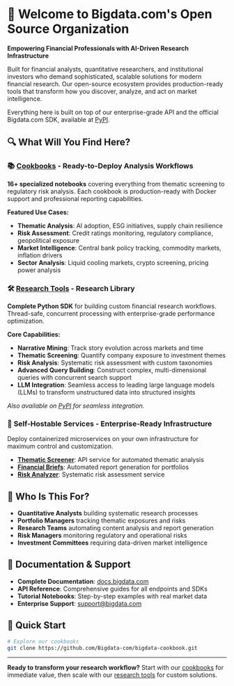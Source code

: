 # 👋 Welcome to Bigdata.com's Open Source Organization

**Empowering Financial Professionals with AI-Driven Research Infrastructure**

Built for financial analysts, quantitative researchers, and institutional investors who demand sophisticated, scalable solutions for modern financial research. Our open-source ecosystem provides production-ready tools that transform how you discover, analyze, and act on market intelligence.

Everything here is built on top of our enterprise-grade API and the official Bigdata.com SDK, available at [PyPI](https://pypi.org/project/bigdata-client/).

## 🔍 What Will You Find Here?

### 📚 **[Cookbooks](https://github.com/Bigdata-com/bigdata-cookbook)** - Ready-to-Deploy Analysis Workflows
**16+ specialized notebooks** covering everything from thematic screening to regulatory risk analysis. Each cookbook is production-ready with Docker support and professional reporting capabilities.

**Featured Use Cases:**
- **Thematic Analysis**: AI adoption, ESG initiatives, supply chain resilience
- **Risk Assessment**: Credit ratings monitoring, regulatory compliance, geopolitical exposure  
- **Market Intelligence**: Central bank policy tracking, commodity markets, inflation drivers
- **Sector Analysis**: Liquid cooling markets, crypto screening, pricing power analysis

### 🛠️ **[Research Tools](https://github.com/Bigdata-com/bigdata-research-tools)** - Research Library
**Complete Python SDK** for building custom financial research workflows. Thread-safe, concurrent processing with enterprise-grade performance optimization.

**Core Capabilities:**
- **Narrative Mining**: Track story evolution across markets and time
- **Thematic Screening**: Quantify company exposure to investment themes  
- **Risk Analysis**: Systematic risk assessment with custom taxonomies
- **Advanced Query Building**: Construct complex, multi-dimensional queries with concurrent search support
- **LLM Integration**: Seamless access to leading large language models (LLMs) to transform unstructured data into structured insights

*Also available on [PyPI](https://pypi.org/project/bigdata-research-tools) for seamless integration.*

### 🚀 **Self-Hostable Services** - Enterprise-Ready Infrastructure
Deploy containerized microservices on your own infrastructure for maximum control and customization.

- **[Thematic Screener](https://github.com/Bigdata-com/bigdata-thematic-screener)**: API service for automated thematic analysis
- **[Financial Briefs](https://github.com/Bigdata-com/bigdata-briefs)**: Automated report generation for portfolios
- **[Risk Analyzer](https://github.com/Bigdata-com/bigdata-risk-analyzer)**: Systematic risk assessment service

## 🎯 Who Is This For?

- **Quantitative Analysts** building systematic research processes
- **Portfolio Managers** tracking thematic exposures and risks  
- **Research Teams** automating content analysis and report generation
- **Risk Managers** monitoring regulatory and operational risks
- **Investment Committees** requiring data-driven market intelligence

## 📝 Documentation & Support

- **Complete Documentation**: [docs.bigdata.com](https://docs.bigdata.com/)
- **API Reference**: Comprehensive guides for all endpoints and SDKs
- **Tutorial Notebooks**: Step-by-step examples with real market data
- **Enterprise Support**: [support@bigdata.com](mailto:support@bigdata.com)

## 🔧 Quick Start

```bash
# Explore our cookbooks
git clone https://github.com/Bigdata-com/bigdata-cookbook.git
```

---

**Ready to transform your research workflow?** Start with our [cookbooks](https://github.com/Bigdata-com/bigdata-cookbook) for immediate value, then scale with our [research tools](https://github.com/Bigdata-com/bigdata-research-tools) for custom solutions.
